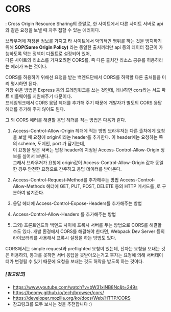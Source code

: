 # CORS
: Cross Origin Resource Sharing의 준말로, 한 사이트에서 다른 사이트 서버로 api와 같은 요청을 보낼 때 자주 접할 수 있는 에러이다.


브라우저에 저장된 정보를 가지고 타 사이트에서 악의적인 행위를 하는 것을 방지하기 위해 **SOP(Same Origin Policy)** 라는 동일한 출처끼리만 api 등의 데이터 접근이 가능하도록 막는 정책이 디폴트로 설정되어 있어, <br>다른 사이트의 리소스를 가져오려면 CORS를, 즉 다른 출처간 리소스 공유를 허용하라는 에러가 뜨는 것이다.

CORS를 허용하기 위해선 요청을 받는 백엔드단에서 CORS를 허락할 다른 출처들을 미리 명시하면 된다. <br>
가장 쉬운 방법은 Express 등의 프레임워크를 쓰는 것인데, 왜냐하면 cors라는 서드 파트 미들웨어를 지원해주기 때문이다. <br>
프레임워크에서 CORS 응답 헤더를 추가해 주기 때문에 개발자가 별도의 CORS 응답 헤더를 추가해 주지 않아도 된다. 

그 외 CORS 에러를 해결할 응답 헤더를 적는 방법은 다음과 같다.
1. Access-Control-Allow-Origin 헤더에 적는 방법
브라우저는 다른 출처에게 요청을 보낼 때 요청에 origin이라는 header를 추가한다. 이 header에는 요청하는 쪽의 scheme, 도메인, port 가 담기는데, <br>
이 요청을 받은 서버는 답장 header에 지정된 Access-Control-Allow-Origin 정보를 실어서 보낸다.<br>
그래서 브라우저가 요청에 origin값이 Access-Control-Allow-Origin 값과 동일한 경우 안전한 요청으로 간주하고 응답 데이터를 받아온다.

2. Access-Control-Request-Method를 추가해주는 방법
 Access-Control-Allow-Methods 헤더에 GET, PUT, POST, DELETE 등의 HTTP 메서드를 ,로 구분하여 넘겨준다.
 
3. 응답 헤더에 Access-Control-Expose-Headers를 추가해주는 방법
4. Access-Control-Allow-Headers 를 추가해주는 방법
5. 그외) 프론트엔드와 백엔드 사이에 프록시 서버를 두는 방법으로 CORS를 해결할 수도 있다. 개발 환경에서 CORS를 해결해야 한다면, Webpack Dev Server 등의 라이브러리를 사용해서 프록시 설정을 하는 방법도 있다.

CORS에서는 simple request와 preflighted 요청이 있는데,
전자는 요청을 보내는 것은 허용하되, 통과를 못하면 서버 응답을 못받아오는거고
후자는 요청에 의해 서버데이터가 변경될 수 있기 때문에 요청을 보내는 것도 허락을 받도록 하는 것이다.


##### [참고링크]
- https://www.youtube.com/watch?v=bW31xiNB8Nc&t=249s
- https://beomy.github.io/tech/browser/cors/
- https://developer.mozilla.org/ko/docs/Web/HTTP/CORS
- 참고링크를 모두 보시는 것을 추천합니다 :)
